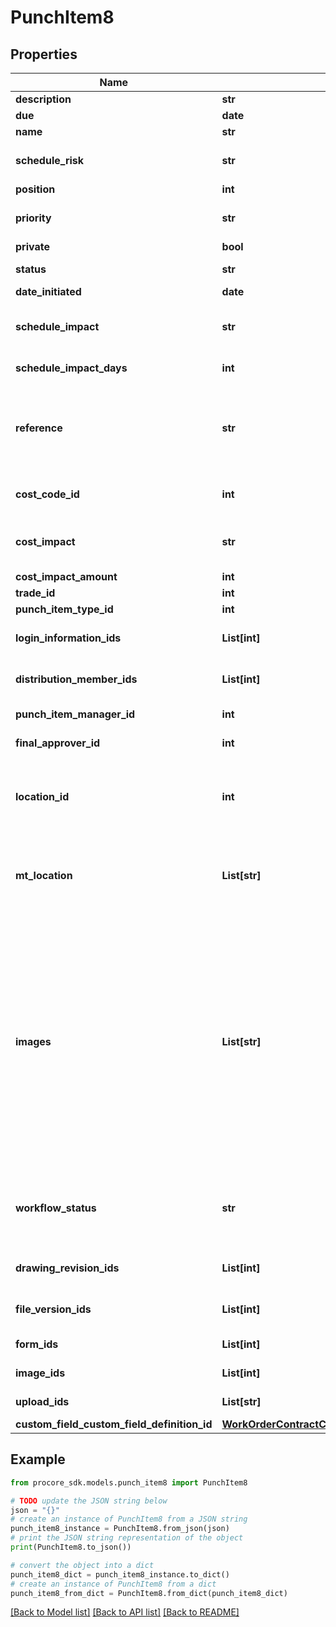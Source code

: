 # PunchItem8


## Properties

Name | Type | Description | Notes
------------ | ------------- | ------------- | -------------
**description** | **str** | Description | [optional] 
**due** | **date** | Due date | [optional] 
**name** | **str** | Name | 
**schedule_risk** | **str** | Assessed risk level of on-time completion | [optional] 
**position** | **int** | Position | [optional] 
**priority** | **str** | Punch item priority - &#39;low&#39;, &#39;medium&#39;, &#39;high&#39; | [optional] 
**private** | **bool** | Privacy status | [optional] 
**status** | **str** | Status - &#39;open&#39; or &#39;closed&#39; | [optional] 
**date_initiated** | **date** | Date created | [optional] 
**schedule_impact** | **str** | Schedule impact status - yes_known, yes_unknown, no_impact, tbd, n_a | [optional] 
**schedule_impact_days** | **int** | Schedule impact value in days | [optional] 
**reference** | **str** | Used to create a reference point between a Punch Item within Procore and a corresponding Punch Item outside of Procore | [optional] 
**cost_code_id** | **int** | ID of the cost code associated with the punch item. | [optional] 
**cost_impact** | **str** | Cost impact Status - yes_known, yes_unknown, no_impact, tbd, n_a | [optional] 
**cost_impact_amount** | **int** | Cost impact amount | [optional] 
**trade_id** | **int** | Trade IDs | [optional] 
**punch_item_type_id** | **int** | Punch Item Type ID | [optional] 
**login_information_ids** | **List[int]** | Array of the User IDs of the Punch Item Assignments | [optional] 
**distribution_member_ids** | **List[int]** | Array of the User IDs of the Distribution Members | [optional] 
**punch_item_manager_id** | **int** | Punch Item Manager ID | [optional] 
**final_approver_id** | **int** | Punch Item Final Approver ID | [optional] 
**location_id** | **int** | The ID of the Location of the Punch Item. &#x60;location_id&#x60; takes precedence over &#x60;mt_location&#x60; | [optional] 
**mt_location** | **List[str]** | Use this for creating a new multi-tier or single-tier Location. This will be ignored if &#x60;location_id&#x60; is provided. | [optional] 
**images** | **List[str]** | Punch Item Images. *DEPRECATED. Please use attachments instead To upload images you must upload the entire payload as &#x60;multipart/form-data&#x60; content-type and specify each parameter as form-data together with &#x60;punch_item[images][0]&#x60; as files. &#x60;punch_item[images][0]&#x60; and &#x60;punch_item[images][1]&#x60; and so forth if you want to attach multiple images. | [optional] 
**workflow_status** | **str** | Workflow status of the Punch Item. These are more granular statuses in the punch item workflow. | [optional] 
**drawing_revision_ids** | **List[int]** | Drawing Revisions to attach to the response | [optional] 
**file_version_ids** | **List[int]** | File Versions to attach to the response | [optional] 
**form_ids** | **List[int]** | Forms to attach to the response | [optional] 
**image_ids** | **List[int]** | Images to attach to the response | [optional] 
**upload_ids** | **List[str]** | Uploads to attach to the response | [optional] 
**custom_field_custom_field_definition_id** | [**WorkOrderContractCustomFieldCustomFieldDefinitionId**](WorkOrderContractCustomFieldCustomFieldDefinitionId.md) |  | [optional] 

## Example

```python
from procore_sdk.models.punch_item8 import PunchItem8

# TODO update the JSON string below
json = "{}"
# create an instance of PunchItem8 from a JSON string
punch_item8_instance = PunchItem8.from_json(json)
# print the JSON string representation of the object
print(PunchItem8.to_json())

# convert the object into a dict
punch_item8_dict = punch_item8_instance.to_dict()
# create an instance of PunchItem8 from a dict
punch_item8_from_dict = PunchItem8.from_dict(punch_item8_dict)
```
[[Back to Model list]](../README.md#documentation-for-models) [[Back to API list]](../README.md#documentation-for-api-endpoints) [[Back to README]](../README.md)


